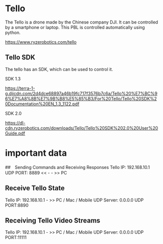 # Tello
The Tello is a drone made by the Chinese company DJI. It can be controlled by a smartphone or laptop. This PBL is controlled automatically using python.

https://www.ryzerobotics.com/tello

## Tello SDK
The tello has an SDK, which can be used to control it.

SDK 1.3

https://terra-1-g.djicdn.com/2d4dce68897a46b19fc717f3576b7c6a/Tello%20%E7%BC%96%E7%A8%8B%E7%9B%B8%E5%85%B3/For%20Tello/Tello%20SDK%20Documentation%20EN_1.3_1122.pdf

SDK 2.0

https://dl-cdn.ryzerobotics.com/downloads/Tello/Tello%20SDK%202.0%20User%20Guide.pdf

# important data

##　Sending Commands and Receiving Responses
Tello IP: 192.168.10.1 UDP PORT: 8889 << - - >> PC 

## Receive Tello State
Tello IP: 192.168.10.1 - >> PC / Mac / Mobile UDP Server: 0.0.0.0 UDP PORT:8890

## Receiving Tello Video Streams
Tello IP: 192.168.10.1 - >> PC / Mac / Mobile UDP Server: 0.0.0.0 UDP PORT:11111
